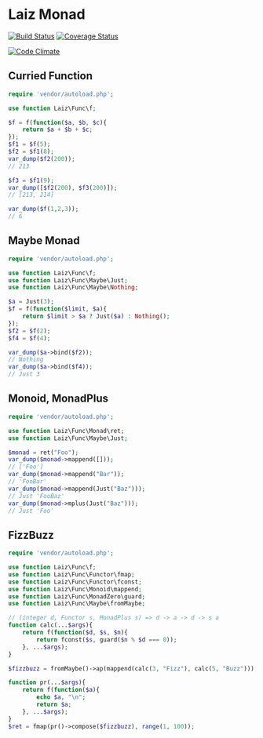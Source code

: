 Laiz Monad
==========



[![Build Status](https://travis-ci.org/nishimura/laiz-monad.svg?branch=master)](https://travis-ci.org/nishimura/laiz-monad)
[![Coverage Status](https://coveralls.io/repos/github/nishimura/laiz-monad/badge.svg?branch=master)](https://coveralls.io/github/nishimura/laiz-monad?branch=master)

[![Code Climate](https://codeclimate.com/github/nishimura/laiz-monad/badges/gpa.svg)](https://codeclimate.com/github/nishimura/laiz-monad)


## Curried Function

```php
require 'vendor/autoload.php';

use function Laiz\Func\f;

$f = f(function($a, $b, $c){
    return $a + $b + $c;
});
$f1 = $f(5);
$f2 = $f1(8);
var_dump($f2(200));
// 213

$f3 = $f1(9);
var_dump([$f2(200), $f3(200)]);
// [213, 214]

var_dump($f(1,2,3));
// 6
```

## Maybe Monad

```php
require 'vendor/autoload.php';

use function Laiz\Func\f;
use function Laiz\Func\Maybe\Just;
use function Laiz\Func\Maybe\Nothing;

$a = Just(3);
$f = f(function($limit, $a){
    return $limit > $a ? Just($a) : Nothing();
});
$f2 = $f(2);
$f4 = $f(4);

var_dump($a->bind($f2));
// Nothing
var_dump($a->bind($f4));
// Just 3
```

## Monoid, MonadPlus

```php
require 'vendor/autoload.php';

use function Laiz\Func\Monad\ret;
use function Laiz\Func\Maybe\Just;

$monad = ret("Foo");
var_dump($monad->mappend([]));
// ['Foo']
var_dump($monad->mappend("Bar"));
// 'FooBar'
var_dump($monad->mappend(Just("Baz")));
// Just 'FooBaz'
var_dump($monad->mplus(Just("Baz")));
// Just 'Foo'
```


## FizzBuzz

```php
require 'vendor/autoload.php';

use function Laiz\Func\f;
use function Laiz\Func\Functor\fmap;
use function Laiz\Func\Functor\fconst;
use function Laiz\Func\Monoid\mappend;
use function Laiz\Func\MonadZero\guard;
use function Laiz\Func\Maybe\fromMaybe;

// (integer d, Functor s, MonadPlus s) => d -> a -> d -> s a
function calc(...$args){
    return f(function($d, $s, $n){
        return fconst($s, guard($n % $d === 0));
    }, ...$args);
}

$fizzbuzz = fromMaybe()->ap(mappend(calc(3, "Fizz"), calc(5, "Buzz")));

function pr(...$args){
    return f(function($a){
        echo $a, "\n";
        return $a;
    }, ...$args);
}
$ret = fmap(pr()->compose($fizzbuzz), range(1, 100));
```
